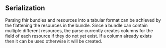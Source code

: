## Serialization

Parsing fhir bundles and resources into a tabular format can be achieved by the flattening the resources in the bundle.
Since a bundle can contain multiple different resources, the parse currently creates columns for the field of each
resource if they do not yet exist. If a column already exists then it can be used otherwise it will be created.
